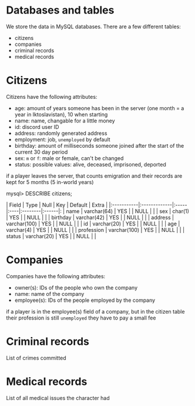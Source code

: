# Databases and tables
We store the data in MySQL databases. There are a few different tables:
* citizens
* companies 
* criminal records
* medical records

# Citizens
Citizens have the following attributes:
* age:            amount of years someone has been in the server (one month = a year in Iktoslavistan), 10 when starting
* name:           name, changable for a little money
* id:             discord user ID
* address:        randomly generated address
* employment:     job, `unemployed` by default
* birthday:       amount of milliseconds someone joined after the start of the current 30 day period
* sex:            `m` or `f`: male or female, can't be changed
* status: 	  possible values: alive, deceased, imprisoned, deported

if a player leaves the server, that counts emigration and their records are kept for 5 months (5 in-world years)

mysql> DESCRIBE citizens;

| Field      | Type         | Null | Key | Default | Extra |
|:-----------|:-------------|:-----|:----|:--------|:------|:
| name       | varchar(64)  | YES  |     | NULL    |       |
| sex        | char(1)      | YES  |     | NULL    |       |
| birthday   | varchar(42)  | YES  |     | NULL    |       |
| address    | varchar(100) | YES  |     | NULL    |       |
| id         | varchar(20)  | YES  |     | NULL    |       |
| age        | varchar(4)   | YES  |     | NULL    |       |
| profession | varchar(100) | YES  |     | NULL    |       |
| status     | varchar(20)  | YES  |     | NULL    |       |


# Companies
Companies have the following attributes:
* owner(s): IDs of the people who own the company
* name: name of the company
* employee(s): IDs of the people employed by the company

if a player is in the employee(s) field of a company, but in the citizen table their profession is still `unemployed` they have to pay a small fee 

# Criminal records
List of crimes committed

# Medical records
List of all medical issues the character had
